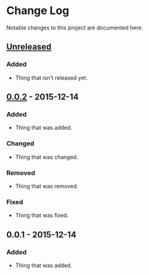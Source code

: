# Change Log

Notable changes to this project are documented here.


## [Unreleased]

### Added

- Thing that isn't released yet.


## [0.0.2] - 2015-12-14

### Added

- Thing that was added.

### Changed

- Thing that was changed.

### Removed

- Thing that was removed.

### Fixed

- Thing that was fixed.


## 0.0.1 - 2015-12-14

### Added

- Thing that was added.


[Unreleased]: https://github.com/FunTimeCoding/gnu-privacy-guard-tools/compare/v0.0.2...HEAD
[0.0.2]: https://github.com/FunTimeCoding/gnu-privacy-guard-tools/compare/v0.0.1...v0.0.2
